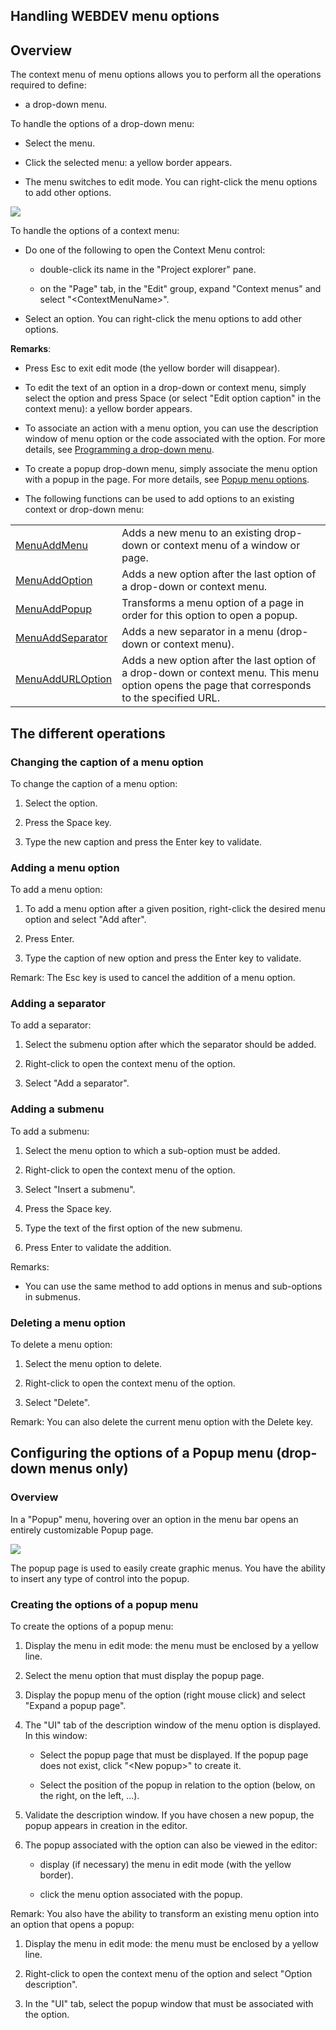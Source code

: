 
## Handling WEBDEV menu options
			



<a name="NOTE1"></a>
<a name="NOTE1_1"></a>


## Overview
<a name="overview_ELTTEXTE000231"></a>
The context menu of menu options allows you to perform all the operations required to define: 

- a drop-down menu.




To handle the options of a drop-down menu: 

- Select the menu. 

- Click the selected menu: a yellow border appears. 

- The menu switches to edit mode. You can right-click the menu options to add other options.


![](https://doc.pcsoft.fr/en-US/images/image.awp?langid=3&name=Menu_creation_Option.gif)


To handle the options of a context menu: 

- Do one of the following to open the Context Menu control: 

	- double-click its name in the "Project explorer" pane. 

	- on the "Page" tab, in the "Edit" group, expand "Context menus" and select "&lt;ContextMenuName&gt;".




- Select an option. You can right-click the menu options to add other options.




**Remarks**: 

- Press Esc to exit edit mode (the yellow border will disappear).

- To edit the text of an option in a drop-down or context menu, simply select the option and press Space (or select "Edit option caption" in the context menu): a yellow border appears.

- To associate an action with a menu option, you can use the description window of menu option or the code associated with the option. For more details, see [Programming a drop-down menu](../WDChamp/1010010.md).

- To create a popup drop-down menu, simply associate the menu option with a popup in the page. For more details, see [Popup menu options](#NOTE3_1). 

- The following functions can be used to add options to an existing context or drop-down menu: 
	


|   |   |
| --- | --- |
| [MenuAddMenu](../WDLang1/1000017266.md) | Adds a new menu to an existing drop-down or context menu of a window or page. |
| [MenuAddOption](../WDLang1/1000017262.md) | Adds a new option after the last option of a drop-down or context menu. |
| [MenuAddPopup](../WDLang1/1000020583.md) | Transforms a menu option of a page in order for this option to open a popup. |
| [MenuAddSeparator](../WDLang1/1000017270.md) | Adds a new separator in a menu (drop-down or context menu). |
| [MenuAddURLOption](../WDLang1/1000018529.md) | Adds a new option after the last option of a drop-down or context menu. This menu option opens the page that corresponds to the specified URL. |




<a name="NOTE2"></a>
<a name="NOTE2_1"></a>


## The different operations
<a name="the_different_operations_ELTTEXTE000292"></a>


### Changing the caption of a menu option
<a name="changing_the_caption_menu_option_ELTPARAGRAPHE000073"></a>

To change the caption of a menu option:

1. Select the option.

2. Press the Space key.

3. Type the new caption and press the Enter key to validate.



<a name="NOTE2_2"></a>


### Adding a menu option
<a name="adding_menu_option_ELTPARAGRAPHE000084"></a>

To add a menu option:

1. To add a menu option after a given position, right-click the desired menu option and select "Add after".

2. Press Enter.

3. Type the caption of new option and press the Enter key to validate.


Remark: The Esc key is used to cancel the addition of a menu option.
<a name="NOTE2_3"></a>


### Adding a separator
<a name="adding_separator_ELTPARAGRAPHE000097"></a>

To add a separator:

1. Select the submenu option after which the separator should be added.

2. Right-click to open the context menu of the option.

3. Select "Add a separator".



<a name="NOTE2_4"></a>


### Adding a submenu
<a name="adding_submenu_ELTPARAGRAPHE000108"></a>

To add a submenu:

1. Select the menu option to which a sub-option must be added.

2. Right-click to open the context menu of the option.

3. Select "Insert a submenu".

4. Press the Space key.

5. Type the text of the first option of the new submenu.

6. Press Enter to validate the addition.




Remarks: 

- You can use the same method to add options in menus and sub-options in submenus.



<a name="NOTE2_5"></a>


### Deleting a menu option
<a name="deleting_menu_option_ELTPARAGRAPHE000136"></a>

To delete a menu option:

1. Select the menu option to delete.

2. Right-click to open the context menu of the option.

3. Select "Delete".


Remark: You can also delete the current menu option with the Delete key.

<a name="NOTE3"></a>
<a name="NOTE3_1"></a>


## Configuring the options of a Popup menu (drop-down menus only)
<a name="configuring_the_options_popup_menu_dropdown_menus_only_ELTTEXTE000340"></a>


### Overview
<a name="overview_ELTPARAGRAPHE000152"></a>

In a "Popup" menu, hovering over an option in the menu bar opens an entirely customizable Popup page. 

![](https://doc.pcsoft.fr/en-US/images/image.awp?langid=3&name=Menu_popup_WB.gif)


The popup page is used to easily create graphic menus. You have the ability to insert any type of control into the popup. 
<a name="NOTE3_2"></a>


### Creating the options of a popup menu
<a name="creating_the_options_popup_menu_ELTPARAGRAPHE000163"></a>

To create the options of a popup menu: 

1. Display the menu in edit mode: the menu must be enclosed by a yellow line. 

2. Select the menu option that must display the popup page. 

3. Display the popup menu of the option (right mouse click) and select "Expand a popup page". 

4. The "UI" tab of the description window of the menu option is displayed. In this window: 

	- Select the popup page that must be displayed. If the popup page does not exist, click "&lt;New popup&gt;" to create it. 

	- Select the position of the popup in relation to the option (below, on the right, on the left, ...). 




5. Validate the description window. If you have chosen a new popup, the popup appears in creation in the editor. 

6. The popup associated with the option can also be viewed in the editor: 

	- display (if necessary) the menu in edit mode (with the yellow border). 

	- click the menu option associated with the popup. 





Remark: You also have the ability to transform an existing menu option into an option that opens a popup: 

1. Display the menu in edit mode: the menu must be enclosed by a yellow line. 

2. Right-click to open the context menu of the option and select "Option description".

3. In the "UI" tab, select the popup window that must be associated with the option. 





